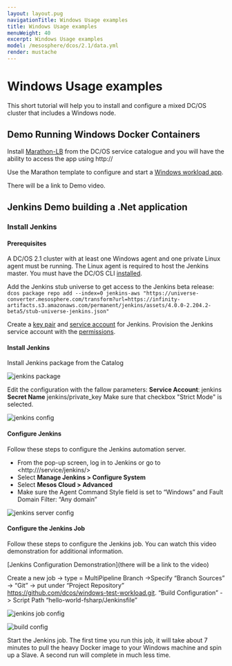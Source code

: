 ```yaml
---
layout: layout.pug
navigationTitle: Windows Usage examples 
title: Windows Usage examples 
menuWeight: 40
excerpt: Windows Usage examples
model: /mesosphere/dcos/2.1/data.yml
render: mustache
---
```


# Windows Usage examples

This short tutorial will help you to install and configure a mixed DC/OS cluster that includes a Windows node.

## Demo Running Windows Docker Containers

Install [Marathon-LB](/mesosphere/dcos/services/marathon-lb/1.14/mlb-install/) from the DC/OS service catalogue and you will have the ability to access the app using http://<linuxpublicagentipaddress>

Use the Marathon template to configure and start a [Windows workload app](https://github.com/dcos/windows-test-workload/blob/master/windows-docker-container/windows-docker-app.json).

There will be a link to Demo video.

## Jenkins Demo building a .Net application

### Install Jenkins

#### Prerequisites

A DC/OS 2.1 cluster with at least one Windows agent and one private Linux agent must be running. The Linux agent is required to host the Jenkins master.
You must have the DC/OS CLI [installed](mesosphere/dcos-docs-site/blob/staging/pages/mesosphere/dcos/2.0/cli/install/).

Add the Jenkins stub universe to get access to the Jenkins beta release:
```dcos package repo add --index=0 jenkins-aws "https://universe-converter.mesosphere.com/transform?url=https://infinity-artifacts.s3.amazonaws.com/permanent/jenkins/assets/4.0.0-2.204.2-beta5/stub-universe-jenkins.json"```

Create a [key pair](https://github.com/mesosphere/dcos-docs-site/blob/2cb078520bc90dcdfec3adebc1b0536c16f9f422/pages/mesosphere/dcos/services/beta-jenkins/4.0.0-2.204.2-beta/jenkins-auth/index.md#create-a-key-pair) and [service account](https://github.com/mesosphere/dcos-docs-site/blob/2cb078520bc90dcdfec3adebc1b0536c16f9f422/pages/mesosphere/dcos/services/beta-jenkins/4.0.0-2.204.2-beta/jenkins-auth/index.md#create-a-service-account) for Jenkins.
Provision the Jenkins service account with the [permissions](https://github.com/mesosphere/dcos-docs-site/blob/2cb078520bc90dcdfec3adebc1b0536c16f9f422/pages/mesosphere/dcos/services/beta-jenkins/4.0.0-2.204.2-beta/jenkins-auth/index.md#provision-the-service-account-with-permissions).

#### Install Jenkins

Install Jenkins package from the Catalog

![jenkins package](/mesosphere/dcos/2.1/tutorials/windows/upgrade/img/jenkins-package.png)

Edit the configuration with the fallow parameters:
**Service Account**: jenkins
**Secret Name** jenkins/private_key
Make sure that checkbox "Strict Mode" is selected.

![jenkins config](/mesosphere/dcos/2.1/tutorials/windows/upgrade/img/jenkins-config.png)

#### Configure Jenkins

Follow these steps to configure the Jenkins automation server.
- From the pop-up screen, log in to Jenkins or go to <http://<cluster-LB>/service/jenkins/>
- Select **Manage Jenkins > Configure System**
- Select **Mesos Cloud > Advanced**
- Make sure the Agent Command Style field is set to “Windows” and Fault Domain Filter: “Any domain”

![jenkins server config](/mesosphere/dcos/2.1/tutorials/windows/upgrade/img/jenkins-server-config.png)

#### Configure the Jenkins Job

Follow these steps to configure the Jenkins job. You can watch this video demonstration for additional information.

[Jenkins Configuration Demonstration](there will be a link to the video)

Create a new job -> type = MultiPipeline Branch ->Specify “Branch Sources” -> “Git” -> put under “Project Repository” https://github.com/dcos/windows-test-workload.git. “Build Configuration” -> Script Path “hello-world-fsharp/Jenkinsfile”

![jenkins job config](/mesosphere/dcos/2.1/tutorials/windows/upgrade/img/jenkins-job-config.png)

![build config](/mesosphere/dcos/2.1/tutorials/windows/upgrade/img/build-config.png)

Start the Jenkins job. The first time you run this job, it will take about 7  minutes to pull the heavy Docker image to your Windows machine and spin up a Slave. A second run will complete in much less time.
